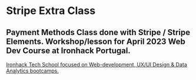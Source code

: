 # Stripe Extra Class 
Payment Methods Class done with Stripe / Stripe Elements. Workshop/lesson for April 2023 Web Dev Course at Ironhack Portugal.
--- 
<a href="https://ironhack.com">Ironhack Tech School focused on Web-development, UX/UI Design & Data Analytics bootcamps.</a>
